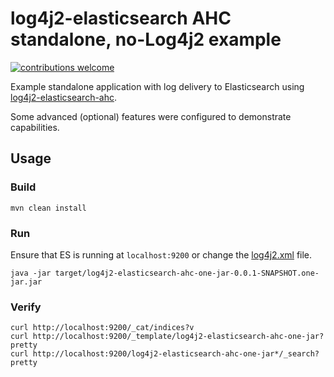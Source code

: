 # log4j2-elasticsearch AHC standalone, no-Log4j2 example

[![contributions welcome](https://img.shields.io/badge/contributions-welcome-brightgreen.svg?style=flat)](https://github.com/rfoltyns/log4j2-elasticsearch)

Example standalone application with log delivery to Elasticsearch using [log4j2-elasticsearch-ahc](https://github.com/rfoltyns/log4j2-elasticsearch-ahc).

Some advanced (optional) features were configured to demonstrate capabilities.

## Usage

### Build
```shell
mvn clean install
```

### Run

Ensure that ES is running at `localhost:9200` or change the [log4j2.xml](https://github.com/rfoltyns/log4j2-elasticsearch-examples/blob/master/log4j2-elasticsearch-hc-springboot/src/main/resources/log4j2.xml) file.

```shell
java -jar target/log4j2-elasticsearch-ahc-one-jar-0.0.1-SNAPSHOT.one-jar.jar
```

### Verify

```shell
curl http://localhost:9200/_cat/indices?v
curl http://localhost:9200/_template/log4j2-elasticsearch-ahc-one-jar?pretty
curl http://localhost:9200/log4j2-elasticsearch-ahc-one-jar*/_search?pretty
```

